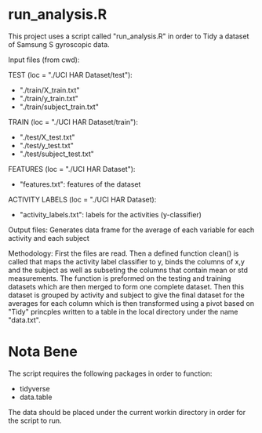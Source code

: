 # run_analysis.R

This project uses a script  called "run_analysis.R" in order to Tidy a dataset of Samsung S gyroscopic data.


Input files (from cwd): 

TEST (loc = "./UCI HAR Dataset/test"):

- "./train/X_train.txt"
- "./train/y_train.txt"
- "./train/subject_train.txt"

TRAIN (loc = "./UCI HAR Dataset/train"):

- "./test/X_test.txt"
- "./test/y_test.txt"
- "./test/subject_test.txt"


FEATURES (loc = "./UCI HAR Dataset"):

- "features.txt": features of the dataset

ACTIVITY LABELS (loc = "./UCI HAR Dataset):

- "activity_labels.txt": labels for the activities (y-classifier)

Output files: Generates data frame for the average of each variable for each activity and each subject

Methodology: First the files are read. Then a defined function clean() is called that maps the activity label classifier to y, binds the columns of x,y and the subject as well as subseting the columns that contain mean or std measurements. The function is preformed on the testing and training datasets which are then merged to form one complete dataset. Then this dataset is grouped by activity and subject to give the final dataset for the averages for each column which is then transformed using a pivot based on "Tidy" princples  written to a table in the local directory under the name "data.txt".


# Nota Bene

The script requires the following packages in order to function:

- tidyverse
- data.table

The data should be placed under the current workin directory in order for the script to run.
